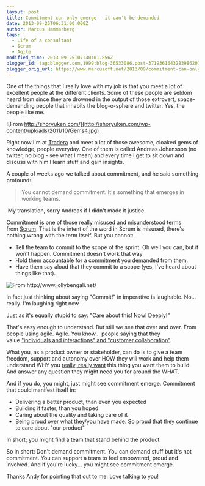 ```yaml
---
layout: post
title: Commitment can only emerge - it can't be demanded
date: 2013-09-25T06:31:00.000Z
author: Marcus Hammarberg
tags:
  - Life of a consultant
  - Scrum
  - Agile
modified_time: 2013-09-25T07:40:01.856Z
blogger_id: tag:blogger.com,1999:blog-36533086.post-3719361643283986207
blogger_orig_url: https://www.marcusoft.net/2013/09/commitment-can-only-emerge-it-can-be.html
---
```


One of the things that I really love with my job is that you meet a lot of excellent people at the different clients. Some of these people are seldom heard from since they are drowned in the output of those extrovert, space-demanding people that inhabits the blog-o-sphere and twitter. Yes, the people like me.

![From http://shoryuken.com/](http://shoryuken.com/wp-content/uploads/2011/10/Gems4.jpg)

Right now I'm at <a href="http://www.tradera.com/" target="_blank">Tradera</a> and meet a lot of those awesome, cloaked gems of knowledge, people everyday. One of them is called Andreas Johansson (no twitter, no blog - see what I mean) and every time I get to sit down and discuss with him I learn stuff and gain insights.

A couple of weeks ago we talked about commitment, and he said something profound:

> You cannot demand commitment. It's something that emerges in working teams.

 My translation, sorry Andreas if I didn't made it justice.

Commitment is one of those really misused and misunderstood terms from <a href="http://en.wikipedia.org/wiki/Scrum_(software_development)"
target="_blank">Scrum</a>. That is the intent of the word in Scrum is misused, there's nothing wrong with the term itself. But you cannot:

- Tell the team to commit to the scope of the sprint. Oh well you can, but it won't happen. Commitment doesn't work that way
- Hold them accountable for a commitment you demanded from them.
- Have them say aloud that they commit to a scope (yes, I've heard about things like that).

![From <http://www.jollybengali.net/>](http://www.jollybengali.net/amrikanchimaera/wp-content/uploads/2012/04/fullmetaljacket.jpg)

In fact just thinking about saying "Commit!" in imperative is laughable. No... really. I'm laughing right now.

Just as it's equally stupid to say: "Care about this! Now! Deeply!"

That's easy enough to understand. But still we see that over and over. From people using agile. Agile. You know... people saying that they value <a href="http://agilemanifesto.org/" target="_blank">"individuals and interactions" and "customer collaboration"</a>.

What you, as a product owner or stakeholder, can do is to give a team freedom, support and autonomy over HOW they will work and help them understand WHY you <a href="http://youtu.be/gJLIiF15wjQ?t=49s" target="_blank">really, really want</a> this thing you want them to build. And answer any question they might need you for around the WHAT.

And if you do, you might, just might see commitment emerge. Commitment that could manifest itself in:

- Delivering a better product, than even you expected
- Building it faster, than you hoped
- Caring about the quality and taking care of it
- Being proud over what they/you have made. So proud that they continue to care about "our product"

In short; you might find a team that stand behind the product.

So in short: Don't demand commitment. You can demand stuff but it's not commitment. You can support a team to feel empowered, proud and involved. And if you're lucky... you might see commitment emerge.  

Thanks Andy for pointing that out to me. Love talking to you!
